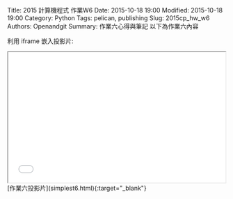 Title: 2015 計算機程式 作業W6
Date: 2015-10-18 19:00
Modified: 2015-10-18 19:00
Category: Python
Tags: pelican, publishing
Slug: 2015cp_hw_w6
Authors: Openandgit
Summary: 作業六心得與筆記
以下為作業六內容


利用 iframe 嵌入投影片:

<iframe src="simplest6.html" width="500" height="300"></iframe>
<br / >
[作業六投影片](simplest6.html){:target="_blank"}

